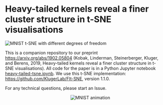 # Heavy-tailed kernels reveal a finer cluster structure in t-SNE visualisations


![MNIST t-SNE with different degrees of freedom](heavy-tailed-tsne-mnist.png)

This is a companion repository to our preprint https://arxiv.org/abs/1902.05804 (Kobak, Linderman, Steinerberger, Kluger, and Berens, 2019, Heavy-tailed kernels reveal a finer cluster structure in t-SNE visualisations). All code for the paper is in a Python Jupyter notebook [heavy-tailed-tsne.ipynb](https://github.com/dkobak/finer-tsne/blob/master/heavy-tailed-tsne.ipynb). We use this t-SNE implementation: https://github.com/KlugerLab/FIt-SNE, version 1.1.0.

For any technical questions, please start an Issue.

&nbsp;&nbsp;&nbsp;&nbsp;&nbsp;&nbsp;&nbsp;&nbsp;&nbsp;&nbsp;&nbsp;&nbsp;&nbsp;&nbsp;&nbsp;&nbsp;&nbsp;&nbsp;&nbsp;&nbsp;&nbsp;&nbsp;&nbsp;&nbsp;&nbsp;&nbsp;&nbsp;&nbsp;&nbsp;&nbsp;&nbsp;&nbsp;&nbsp;&nbsp;&nbsp;&nbsp;&nbsp;&nbsp;&nbsp;&nbsp;&nbsp;&nbsp;&nbsp;&nbsp;&nbsp;&nbsp;&nbsp;&nbsp;&nbsp;&nbsp;&nbsp;&nbsp;&nbsp;&nbsp;![MNIST animation](animations/mnist.gif)
